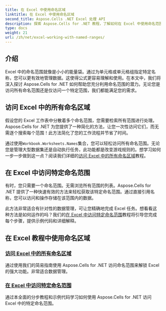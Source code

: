 ```yaml
---
title: 在 Excel 中使用命名区域
linktitle: 在 Excel 中使用命名区域
second_title: Aspose.Cells .NET Excel 处理 API
description: 探索 Aspose.Cells for .NET 教程，了解如何在 Excel 中使用命名范围。通过分步指南了解如何访问所有或特定的命名范围。
type: docs
weight: 21
url: /zh/net/excel-working-with-named-ranges/
---
```

## 介绍

Excel 中的命名范围就像是小小的能量袋。通过为单元格或单元格组指定特定名称，您可以更有效地管理数据。这使得公式更容易理解和使用。在本文中，我们将深入探讨 Aspose.Cells for .NET 如何帮助您充分利用命名范围的潜力。无论您是访问所有命名范围还是仅访问一个特定范围，我们都能满足您的需求。

## 访问 Excel 中的所有命名区域

假设您的 Excel 工作表中分散着多个命名范围，您需要检索所有范围进行处理。Aspose.Cells for .NET 为您提供了一种简化的方法，让您一次性访问它们，而无需逐个搜索每个范围！此方法简化了您的工作流程并节省了时间。

通过使用`Workbook.Worksheets.Names`集合，您可以轻松访问所有命名范围。无论您是管理大型数据集还是自动执行任务，此功能都是改变游戏规则的。想学习如何一步一步做到这一点？阅读我们详细的[访问 Excel 中的所有命名区域](./access-all-named-ranges/)教程。

## 在 Excel 中访问特定命名范围

有时，您只需要一个命名范围。无需浏览所有范围的列表。Aspose.Cells for .NET 提供了一种快速有效的方法来轻松获取该特定命名范围。通过直接引用名称，您可以访问和操作存储在该范围内的数据。

此方法非常适合有针对性的数据管理，可让您精确地完成 Excel 任务。想看看这种方法是如何运作的吗？我们的[在 Excel 中访问特定命名范围](./access-specific-named-range/)教程将引导您完成每个步骤，提供示例代码和详细解释。

## 在 Excel 教程中使用命名区域
### [访问 Excel 中的所有命名区域](./access-all-named-ranges/)
通过使用我们的简易指南使用 Aspose.Cells for .NET 访问命名范围来解锁 Excel 的强大功能。非常适合数据管理。
### [在 Excel 中访问特定命名范围](./access-specific-named-range/)
通过本全面的分步教程和示例代码学习如何使用 Aspose.Cells for .NET 访问 Excel 中的特定命名范围。